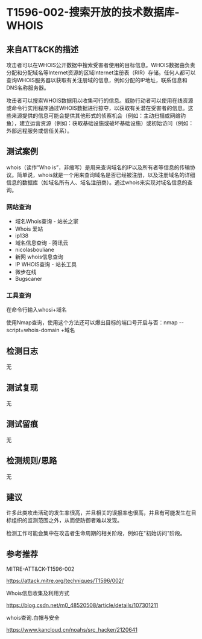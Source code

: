 # T1596-002-搜索开放的技术数据库-WHOIS

## 来自ATT&CK的描述

攻击者可以在WHOIS公开数据中搜索受害者使用的目标信息。WHOIS数据由负责分配和分配域名等Internet资源的区域Internet注册表（RIR）存储。任何人都可以查询WHOIS服务器以获取有关注册域的信息，例如分配的IP地址，联系信息和DNS名称服务器。

攻击者可以搜索WHOIS数据用以收集可行的信息。威胁行动者可以使用在线资源或命令行实用程序通过WHOIS数据进行掠夺，以获取有关潜在受害者的信息。这些来源提供的信息可能会提供其他形式的侦察机会（例如：主动扫描或网络钓鱼），建立运营资源（例如：获取基础设施或破坏基础设施）或初始访问（例如：外部远程服务或信任关系）。

## 测试案例

whois（读作“Who is”，非缩写）是用来查询域名的IP以及所有者等信息的传输协议。简单说，whois就是一个用来查询域名是否已经被注册，以及注册域名的详细信息的数据库（如域名所有人、域名注册商）。通过whois来实现对域名信息的查询。

### 网站查询

- 域名Whois查询 - 站长之家
- Whois 爱站
- ip138
- 域名信息查询 - 腾讯云
- nicolasbouliane
- 新网 whois信息查询
- IP WHOIS查询 - 站长工具
- 微步在线
- Bugscaner

### 工具查询

在命令行输入whosi+域名

使用Nmap查询，使用这个方法还可以爆出目标的端口号开启与否：nmap --script=whois-domain +域名

## 检测日志

无

## 测试复现

无

## 测试留痕

无

## 检测规则/思路

无

## 建议

许多此类攻击活动的发生率很高，并且相关的误报率也很高，并且有可能发生在目标组织的监测范围之外，从而使防御者难以发现。

检测工作可能会集中在攻击者生命周期的相关阶段，例如在"初始访问"阶段。

## 参考推荐

MITRE-ATT&CK-T1596-002

<https://attack.mitre.org/techniques/T1596/002/>

Whois信息收集及利用方式

<https://blog.csdn.net/m0_48520508/article/details/107301211>

whois查询.白帽与安全

<https://www.kancloud.cn/noahs/src_hacker/2120641>

